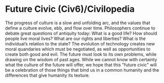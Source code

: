 # Future Civic (Civ6)/Civilopedia

The progress of culture is a slow and unfolding arc, and the values that define a culture evolve, ebb, and flow over time. Philosophers continue to debate great questions of antiquity today: What is a good life? How should people live moral lives? What are our rights and liberties? What is the individual’s relation to the state? The evolution of technology creates new moral quandaries which must be negotiated, as well as opportunities to create both good and evil. The future must look to its own problems, while drawing on the wisdom of past ages. While we cannot know with certainty what the culture of the future will offer, we hope that this "future civic" will be a celebration of those things that bind us in a common humanity and the differences that give humanity its texture.